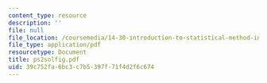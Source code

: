 ```yaml
---
content_type: resource
description: ''
file: null
file_location: /coursemedia/14-30-introduction-to-statistical-method-in-economics-spring-2006/39c752fa6bc3c7b5397f71f4d2f6c674_ps2solfig.pdf
file_type: application/pdf
resourcetype: Document
title: ps2solfig.pdf
uid: 39c752fa-6bc3-c7b5-397f-71f4d2f6c674
---
```

